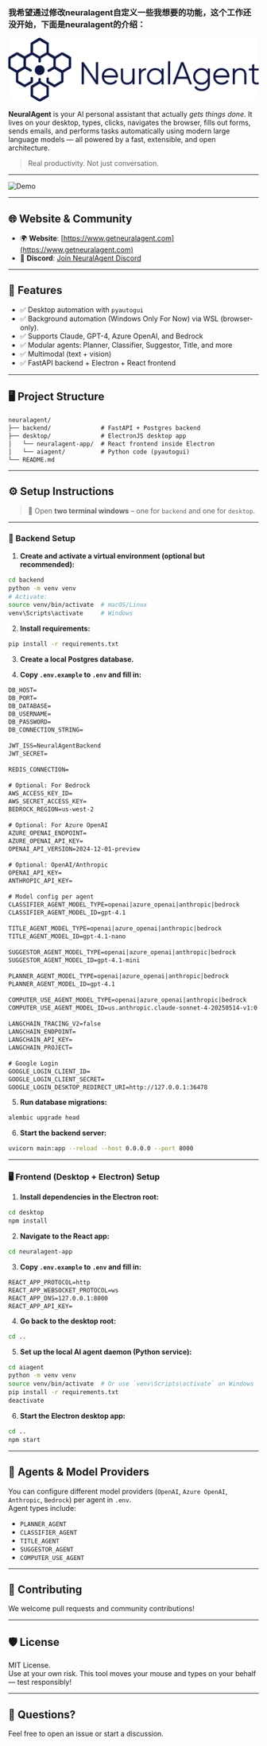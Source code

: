 ### 我希望通过修改neuralagent自定义一些我想要的功能，这个工作还没开始，下面是neuralagent的介绍：
![NeuralAgent](docs/images/neuralagent_logo.png)

**NeuralAgent** is your AI personal assistant that actually *gets things done*. It lives on your desktop, types, clicks, navigates the browser, fills out forms, sends emails, and performs tasks automatically using modern large language models — all powered by a fast, extensible, and open architecture.

> Real productivity. Not just conversation.

---

![Demo](docs/images/demo.gif)

---

## 🌐 Website & Community

- 🌍 **Website**: [https://www.getneuralagent.com](https://www.getneuralagent.com)
- 💬 **Discord**: [Join NeuralAgent Discord](https://discord.gg/eGyW3kPcUs)

---

## 🚀 Features

- ✅ Desktop automation with `pyautogui`
- ✅ Background automation (Windows Only For Now) via WSL (browser-only).
- ✅ Supports Claude, GPT-4, Azure OpenAI, and Bedrock
- ✅ Modular agents: Planner, Classifier, Suggestor, Title, and more
- ✅ Multimodal (text + vision)
- ✅ FastAPI backend + Electron + React frontend

---

## 🖥️ Project Structure

```
neuralagent/
├── backend/              # FastAPI + Postgres backend
├── desktop/              # ElectronJS desktop app
│   └── neuralagent-app/  # React frontend inside Electron
│   └── aiagent/          # Python code (pyautogui)
└── README.md
```

---

## ⚙️ Setup Instructions

> 🧪 Open **two terminal windows** – one for `backend` and one for `desktop`.

---

### 🐍 Backend Setup

1. **Create and activate a virtual environment (optional but recommended):**

```bash
cd backend
python -m venv venv
# Activate:
source venv/bin/activate  # macOS/Linux
venv\Scripts\activate     # Windows
```

2. **Install requirements:**

```bash
pip install -r requirements.txt
```

3. **Create a local Postgres database.**

4. **Copy `.env.example` to `.env` and fill in:**

```env
DB_HOST=
DB_PORT=
DB_DATABASE=
DB_USERNAME=
DB_PASSWORD=
DB_CONNECTION_STRING=

JWT_ISS=NeuralAgentBackend
JWT_SECRET=

REDIS_CONNECTION=

# Optional: For Bedrock
AWS_ACCESS_KEY_ID=
AWS_SECRET_ACCESS_KEY=
BEDROCK_REGION=us-west-2

# Optional: For Azure OpenAI
AZURE_OPENAI_ENDPOINT=
AZURE_OPENAI_API_KEY=
OPENAI_API_VERSION=2024-12-01-preview

# Optional: OpenAI/Anthropic
OPENAI_API_KEY=
ANTHROPIC_API_KEY=

# Model config per agent
CLASSIFIER_AGENT_MODEL_TYPE=openai|azure_openai|anthropic|bedrock
CLASSIFIER_AGENT_MODEL_ID=gpt-4.1

TITLE_AGENT_MODEL_TYPE=openai|azure_openai|anthropic|bedrock
TITLE_AGENT_MODEL_ID=gpt-4.1-nano

SUGGESTOR_AGENT_MODEL_TYPE=openai|azure_openai|anthropic|bedrock
SUGGESTOR_AGENT_MODEL_ID=gpt-4.1-mini

PLANNER_AGENT_MODEL_TYPE=openai|azure_openai|anthropic|bedrock
PLANNER_AGENT_MODEL_ID=gpt-4.1

COMPUTER_USE_AGENT_MODEL_TYPE=openai|azure_openai|anthropic|bedrock
COMPUTER_USE_AGENT_MODEL_ID=us.anthropic.claude-sonnet-4-20250514-v1:0

LANGCHAIN_TRACING_V2=false
LANGCHAIN_ENDPOINT=
LANGCHAIN_API_KEY=
LANGCHAIN_PROJECT=

# Google Login
GOOGLE_LOGIN_CLIENT_ID=
GOOGLE_LOGIN_CLIENT_SECRET=
GOOGLE_LOGIN_DESKTOP_REDIRECT_URI=http://127.0.0.1:36478
```

5. **Run database migrations:**

```bash
alembic upgrade head
```

6. **Start the backend server:**

```bash
uvicorn main:app --reload --host 0.0.0.0 --port 8000
```

---

### 🖥️ Frontend (Desktop + Electron) Setup

1. **Install dependencies in the Electron root:**

```bash
cd desktop
npm install
```

2. **Navigate to the React app:**

```bash
cd neuralagent-app
```

3. **Copy `.env.example` to `.env` and fill in:**

```env
REACT_APP_PROTOCOL=http
REACT_APP_WEBSOCKET_PROTOCOL=ws
REACT_APP_DNS=127.0.0.1:8000
REACT_APP_API_KEY=
```

4. **Go back to the desktop root:**

```bash
cd ..
```

5. **Set up the local AI agent daemon (Python service):**
```bash
cd aiagent
python -m venv venv
source venv/bin/activate  # Or use `venv\Scripts\activate` on Windows
pip install -r requirements.txt
deactivate
```

6. **Start the Electron desktop app:**

```bash
cd ..
npm start
```

---

## 🤖 Agents & Model Providers

You can configure different model providers (`OpenAI`, `Azure OpenAI`, `Anthropic`, `Bedrock`) per agent in `.env`.  
Agent types include:

- `PLANNER_AGENT`
- `CLASSIFIER_AGENT`
- `TITLE_AGENT`
- `SUGGESTOR_AGENT`
- `COMPUTER_USE_AGENT`

---

## 📣 Contributing

We welcome pull requests and community contributions!

---

## 🛡️ License

MIT License.  
Use at your own risk. This tool moves your mouse and types on your behalf — test responsibly!

---

## 💬 Questions?

Feel free to open an issue or start a discussion.
